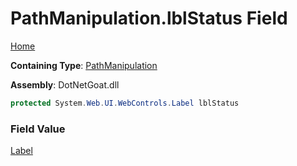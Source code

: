 # PathManipulation\.lblStatus Field

[Home](../../../../../README.md)

**Containing Type**: [PathManipulation](../README.md)

**Assembly**: DotNetGoat\.dll

```csharp
protected System.Web.UI.WebControls.Label lblStatus
```

### Field Value

[Label](https://docs.microsoft.com/en-us/dotnet/api/system.web.ui.webcontrols.label)


